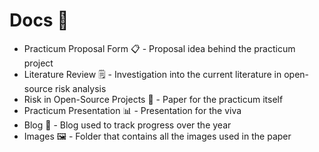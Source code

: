 # Docs 📁

- Practicum Proposal Form :clipboard: - Proposal idea behind the practicum project
- Literature Review :spiral_notepad: - Investigation into the current literature in open-source risk analysis
- Risk in Open-Source Projects :scroll: - Paper for the practicum itself
- Practicum Presentation :bar_chart: - Presentation for the viva
- Blog :notebook: - Blog used to track progress over the year
- Images :framed_picture: - Folder that contains all the images used in the paper
